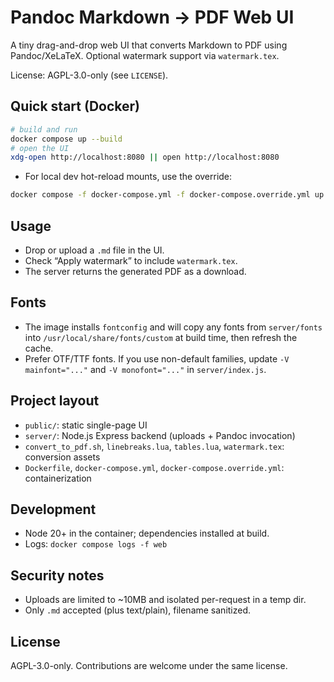 # Pandoc Markdown → PDF Web UI

A tiny drag-and-drop web UI that converts Markdown to PDF using Pandoc/XeLaTeX. Optional watermark support via `watermark.tex`.

License: AGPL-3.0-only (see `LICENSE`).

## Quick start (Docker)

```bash
# build and run
docker compose up --build
# open the UI
xdg-open http://localhost:8080 || open http://localhost:8080
```

- For local dev hot-reload mounts, use the override:
```bash
docker compose -f docker-compose.yml -f docker-compose.override.yml up --build
```

## Usage
- Drop or upload a `.md` file in the UI.
- Check “Apply watermark” to include `watermark.tex`.
- The server returns the generated PDF as a download.

## Fonts
- The image installs `fontconfig` and will copy any fonts from `server/fonts` into `/usr/local/share/fonts/custom` at build time, then refresh the cache.
- Prefer OTF/TTF fonts. If you use non-default families, update `-V mainfont="..."` and `-V monofont="..."` in `server/index.js`.

## Project layout
- `public/`: static single-page UI
- `server/`: Node.js Express backend (uploads + Pandoc invocation)
- `convert_to_pdf.sh`, `linebreaks.lua`, `tables.lua`, `watermark.tex`: conversion assets
- `Dockerfile`, `docker-compose.yml`, `docker-compose.override.yml`: containerization

## Development
- Node 20+ in the container; dependencies installed at build.
- Logs: `docker compose logs -f web`

## Security notes
- Uploads are limited to ~10MB and isolated per-request in a temp dir.
- Only `.md` accepted (plus text/plain), filename sanitized.

## License
AGPL-3.0-only. Contributions are welcome under the same license.
